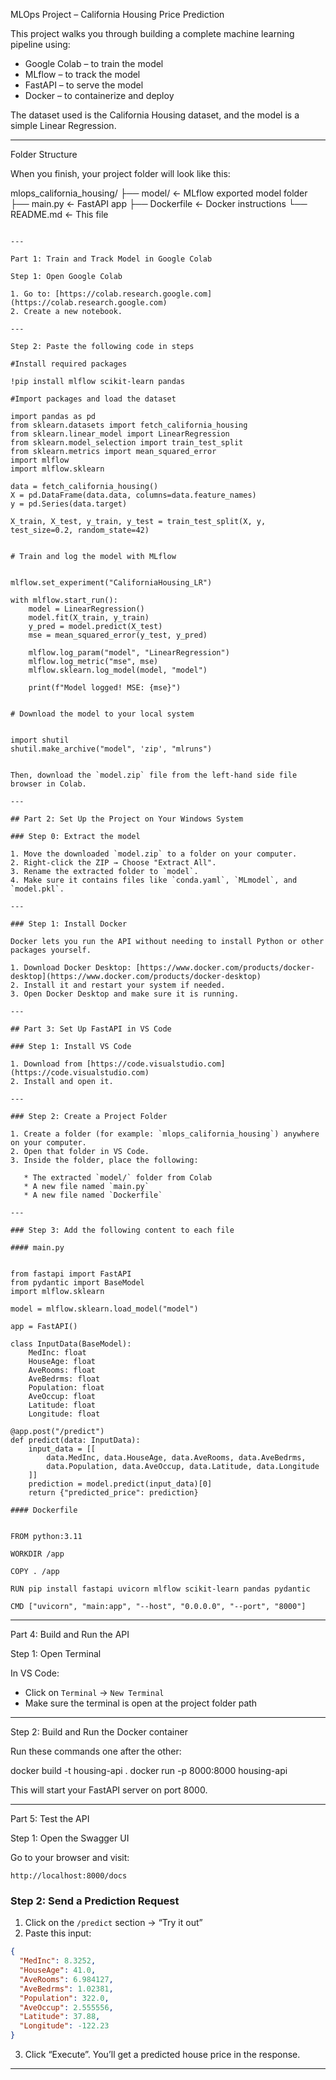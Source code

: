 MLOps Project – California Housing Price Prediction

This project walks you through building a complete machine learning pipeline using:

- Google Colab – to train the model
- MLflow – to track the model
- FastAPI – to serve the model
- Docker – to containerize and deploy
  
The dataset used is the California Housing dataset, and the model is a simple Linear Regression.

---

Folder Structure

When you finish, your project folder will look like this:

mlops_california_housing/
├── model/ ← MLflow exported model folder
├── main.py ← FastAPI app
├── Dockerfile ← Docker instructions
└── README.md ← This file

```

---

Part 1: Train and Track Model in Google Colab

Step 1: Open Google Colab

1. Go to: [https://colab.research.google.com](https://colab.research.google.com)
2. Create a new notebook.

---

Step 2: Paste the following code in steps

#Install required packages

!pip install mlflow scikit-learn pandas

#Import packages and load the dataset

import pandas as pd
from sklearn.datasets import fetch_california_housing
from sklearn.linear_model import LinearRegression
from sklearn.model_selection import train_test_split
from sklearn.metrics import mean_squared_error
import mlflow
import mlflow.sklearn

data = fetch_california_housing()
X = pd.DataFrame(data.data, columns=data.feature_names)
y = pd.Series(data.target)

X_train, X_test, y_train, y_test = train_test_split(X, y, test_size=0.2, random_state=42)


# Train and log the model with MLflow


mlflow.set_experiment("CaliforniaHousing_LR")

with mlflow.start_run():
    model = LinearRegression()
    model.fit(X_train, y_train)
    y_pred = model.predict(X_test)
    mse = mean_squared_error(y_test, y_pred)

    mlflow.log_param("model", "LinearRegression")
    mlflow.log_metric("mse", mse)
    mlflow.sklearn.log_model(model, "model")

    print(f"Model logged! MSE: {mse}")


# Download the model to your local system


import shutil
shutil.make_archive("model", 'zip', "mlruns")


Then, download the `model.zip` file from the left-hand side file browser in Colab.

---

## Part 2: Set Up the Project on Your Windows System

### Step 0: Extract the model

1. Move the downloaded `model.zip` to a folder on your computer.
2. Right-click the ZIP → Choose "Extract All".
3. Rename the extracted folder to `model`.
4. Make sure it contains files like `conda.yaml`, `MLmodel`, and `model.pkl`.

---

### Step 1: Install Docker

Docker lets you run the API without needing to install Python or other packages yourself.

1. Download Docker Desktop: [https://www.docker.com/products/docker-desktop](https://www.docker.com/products/docker-desktop)
2. Install it and restart your system if needed.
3. Open Docker Desktop and make sure it is running.

---

## Part 3: Set Up FastAPI in VS Code

### Step 1: Install VS Code

1. Download from [https://code.visualstudio.com](https://code.visualstudio.com)
2. Install and open it.

---

### Step 2: Create a Project Folder

1. Create a folder (for example: `mlops_california_housing`) anywhere on your computer.
2. Open that folder in VS Code.
3. Inside the folder, place the following:

   * The extracted `model/` folder from Colab
   * A new file named `main.py`
   * A new file named `Dockerfile`

---

### Step 3: Add the following content to each file

#### main.py


from fastapi import FastAPI
from pydantic import BaseModel
import mlflow.sklearn

model = mlflow.sklearn.load_model("model")

app = FastAPI()

class InputData(BaseModel):
    MedInc: float
    HouseAge: float
    AveRooms: float
    AveBedrms: float
    Population: float
    AveOccup: float
    Latitude: float
    Longitude: float

@app.post("/predict")
def predict(data: InputData):
    input_data = [[
        data.MedInc, data.HouseAge, data.AveRooms, data.AveBedrms,
        data.Population, data.AveOccup, data.Latitude, data.Longitude
    ]]
    prediction = model.predict(input_data)[0]
    return {"predicted_price": prediction}

#### Dockerfile


FROM python:3.11

WORKDIR /app

COPY . /app

RUN pip install fastapi uvicorn mlflow scikit-learn pandas pydantic

CMD ["uvicorn", "main:app", "--host", "0.0.0.0", "--port", "8000"]
```

---

Part 4: Build and Run the API

Step 1: Open Terminal

In VS Code:

- Click on `Terminal` → `New Terminal`
- Make sure the terminal is open at the project folder path

---

Step 2: Build and Run the Docker container

Run these commands one after the other:

docker build -t housing-api .
docker run -p 8000:8000 housing-api

This will start your FastAPI server on port 8000.

---

Part 5: Test the API

Step 1: Open the Swagger UI

Go to your browser and visit:

```
http://localhost:8000/docs
```

### Step 2: Send a Prediction Request

1. Click on the `/predict` section → “Try it out”
2. Paste this input:

```json
{
  "MedInc": 8.3252,
  "HouseAge": 41.0,
  "AveRooms": 6.984127,
  "AveBedrms": 1.02381,
  "Population": 322.0,
  "AveOccup": 2.555556,
  "Latitude": 37.88,
  "Longitude": -122.23
}
```

3. Click “Execute”.
   You’ll get a predicted house price in the response.

---
